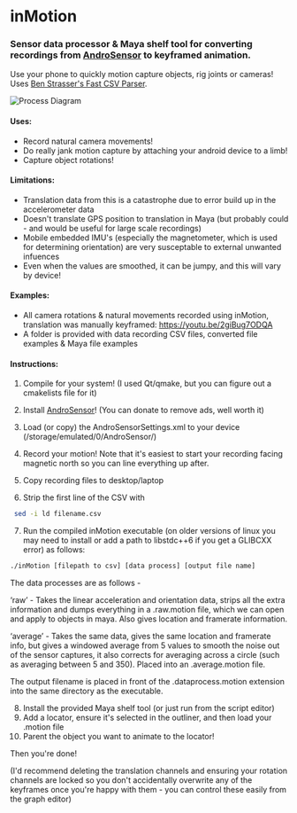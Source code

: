 # inMotion

### Sensor data processor & Maya shelf tool for converting recordings from [AndroSensor](https://play.google.com/store/apps/details?id=com.fivasim.androsensor&hl=en_GB) to keyframed animation.
Use your phone to quickly motion capture objects, rig joints or cameras! Uses [Ben Strasser's Fast CSV Parser](https://github.com/ben-strasser/fast-cpp-csv-parser).

![Process Diagram](https://i.imgur.com/6U4DZEn.png)

#### Uses:

* Record natural camera movements!
* Do really jank motion capture by attaching your android device to a limb!
* Capture object rotations!

#### Limitations:

* Translation data from this is a catastrophe due to error build up in the accelerometer data
* Doesn't translate GPS position to translation in Maya (but probably could - and would be useful for large scale recordings)
* Mobile embedded IMU's (especially the magnetometer, which is used for determining orientation) are very susceptable to external unwanted infuences
* Even when the values are smoothed, it can be jumpy, and this will vary by device!

#### Examples:

* All camera rotations & natural movements recorded using inMotion, translation was manually keyframed: https://youtu.be/2giBug7ODQA
* A folder is provided with data recording CSV files, converted file examples & Maya file examples

#### Instructions:

1. Compile for your system! (I used Qt/qmake, but you can figure out a cmakelists file for it)

2. Install [AndroSensor](https://play.google.com/store/apps/details?id=com.fivasim.androsensor&hl=en_GB)! (You can donate to remove ads, well worth it)

3. Load (or copy) the AndroSensorSettings.xml to your device (/storage/emulated/0/AndroSensor/)

4. Record your motion! Note that it's easiest to start your recording facing magnetic north so you can line everything up after.

5. Copy recording files to desktop/laptop

6. Strip the first line of the CSV with 
```bash
 sed -i ld filename.csv 
 ```
 
 7. Run the compiled inMotion executable (on older versions of linux you may need to install or add a path to libstdc++6 if you get a GLIBCXX error) as follows:
 ```bash
 ./inMotion [filepath to csv] [data process] [output file name]
 ```
 The data processes are as follows -
 
 ‘raw’ - Takes the linear acceleration and orientation data, strips all the extra information and dumps everything in a .raw.motion file, which we can open and apply to objects in maya. Also gives location and framerate information. 
 
 ‘average’ - Takes the same data, gives the same location and framerate info, but gives a windowed average from 5 values to smooth the noise out of the sensor captures, it also corrects for averaging across a circle (such as averaging between 5 and 350). Placed into an .average.motion file. 
 
 The output filename is placed in front of the .dataprocess.motion extension into the same directory as the executable.

8. Install the provided Maya shelf tool (or just run from the script editor)
9. Add a locator, ensure it's selected in the outliner, and then load your .motion file
10. Parent the object you want to animate to the locator! 

Then you're done! 

(I'd recommend deleting the translation channels and ensuring your rotation channels are locked so you don't accidentally overwrite any of the keyframes once you're happy with them - you can control these easily from the graph editor)
